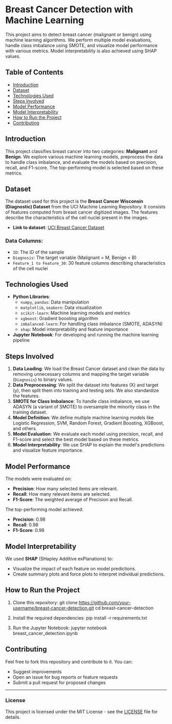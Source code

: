 # Breast Cancer Detection with Machine Learning

This project aims to detect breast cancer (malignant or benign) using machine learning algorithms. We perform multiple model evaluations, handle class imbalance using SMOTE, and visualize model performance with various metrics. Model interpretability is also achieved using SHAP values.

## Table of Contents
- [Introduction](#introduction)
- [Dataset](#dataset)
- [Technologies Used](#technologies-used)
- [Steps Involved](#steps-involved)
- [Model Performance](#model-performance)
- [Model Interpretability](#model-interpretability)
- [How to Run the Project](#how-to-run-the-project)
- [Contributing](#contributing)

## Introduction

This project classifies breast cancer into two categories: **Malignant** and **Benign**. We explore various machine learning models, preprocess the data to handle class imbalance, and evaluate the models based on precision, recall, and F1-score. The top-performing model is selected based on these metrics.

## Dataset

The dataset used for this project is the **Breast Cancer Wisconsin (Diagnostic) Dataset** from the UCI Machine Learning Repository. It consists of features computed from breast cancer digitized images. The features describe the characteristics of the cell nuclei present in the images.

- **Link to dataset**: [UCI Breast Cancer Dataset](https://archive.ics.uci.edu/ml/machine-learning-databases/breast-cancer-wisconsin/wdbc.data)

### Data Columns:
- `ID`: The ID of the sample
- `Diagnosis`: The target variable (Malignant = M, Benign = B)
- `Feature_1 to Feature_30`: 30 feature columns describing characteristics of the cell nuclei

## Technologies Used

- **Python Libraries**:
  - `numpy`, `pandas`: Data manipulation
  - `matplotlib`, `seaborn`: Data visualization
  - `scikit-learn`: Machine learning models and metrics
  - `xgboost`: Gradient boosting algorithm
  - `imbalanced-learn`: For handling class imbalance (SMOTE, ADASYN)
  - `shap`: Model interpretability and feature importance
- **Jupyter Notebook**: For developing and running the machine learning pipeline

## Steps Involved

1. **Data Loading**: We load the Breast Cancer dataset and clean the data by removing unnecessary columns and mapping the target variable (`Diagnosis`) to binary values.
2. **Data Preprocessing**: We split the dataset into features (X) and target (y), then split them into training and testing sets. We also standardize the features.
3. **SMOTE for Class Imbalance**: To handle class imbalance, we use ADASYN (a variant of SMOTE) to oversample the minority class in the training dataset.
4. **Model Definition**: We define multiple machine learning models like Logistic Regression, SVM, Random Forest, Gradient Boosting, XGBoost, and others.
5. **Model Evaluation**: We evaluate each model using precision, recall, and F1-score and select the best model based on these metrics.
6. **Model Interpretability**: We use SHAP to explain the model's predictions and visualize feature importance.

## Model Performance

The models were evaluated on:
- **Precision**: How many selected items are relevant.
- **Recall**: How many relevant items are selected.
- **F1-Score**: The weighted average of Precision and Recall.

The top-performing model achieved:
- **Precision**: 0.98
- **Recall**: 0.98
- **F1-Score**: 0.98

## Model Interpretability

We used **SHAP** (SHapley Additive exPlanations) to:
- Visualize the impact of each feature on model predictions.
- Create summary plots and force plots to interpret individual predictions.

## How to Run the Project

1. Clone this repository:
git clone https://github.com/your-username/breast-cancer-detection.git cd breast-cancer-detection

2. Install the required dependencies:
pip install -r requirements.txt

3. Run the Jupyter Notebook:
jupyter notebook breast_cancer_detection.ipynb


## Contributing

Feel free to fork this repository and contribute to it. You can:
- Suggest improvements
- Open an issue for bug reports or feature requests
- Submit a pull request for proposed changes

---

### License

This project is licensed under the MIT License - see the [LICENSE](LICENSE) file for details.



